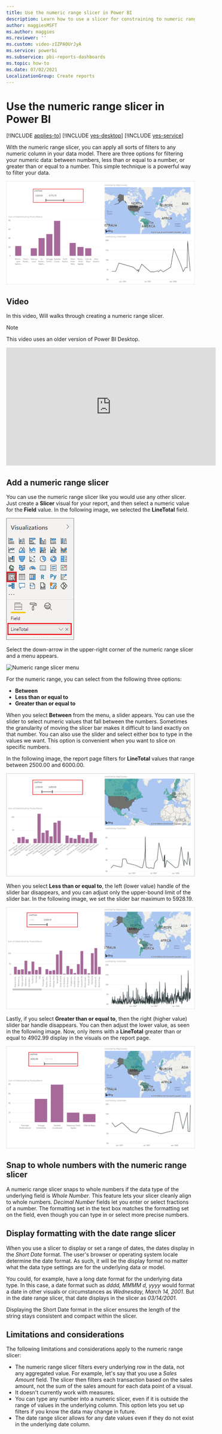```yaml
---
title: Use the numeric range slicer in Power BI
description: Learn how to use a slicer for constraining to numeric ranges in Power BI.
author: maggiesMSFT
ms.author: maggies
ms.reviewer: ''
ms.custom: video-zIZPA0UrJyA
ms.service: powerbi
ms.subservice: pbi-reports-dashboards
ms.topic: how-to
ms.date: 07/02/2021
LocalizationGroup: Create reports
---
```

# Use the numeric range slicer in Power BI

[!INCLUDE [applies-to](../includes/applies-to.md)] [!INCLUDE [yes-desktop](../includes/yes-desktop.md)] [!INCLUDE [yes-service](../includes/yes-service.md)]

With the numeric range slicer, you can apply all sorts of filters to any numeric column in your data model. There are three options for filtering your numeric data: between numbers, less than or equal to a number, or greater than or equal to a number. This simple technique is a powerful way to filter your data.

![Visual with numeric range slicer](media/desktop-slicer-numeric-range/desktop-slicer-numeric-range-0.png)

## Video

In this video, Will walks through creating a numeric range slicer.

> [!NOTE]
> This video uses an older version of Power BI Desktop.

<iframe width="560" height="315" src="https://www.youtube.com/embed/zIZPA0UrJyA" frameborder="0" allowfullscreen></iframe> 


## Add a numeric range slicer

You can use the numeric range slicer like you would use any other slicer. Just create a **Slicer** visual for your report, and then select a numeric value for the **Field** value. In the following image, we selected the **LineTotal** field.

![Create a numeric range slicer](media/desktop-slicer-numeric-range/desktop-slicer-numeric-range-1-create.png)

Select the down-arrow in the upper-right corner of the numeric range slicer and a menu appears.

![Numeric range slicer menu](media/desktop-slicer-numeric-range/desktop-slicer-numeric-range-2-between.png)

For the numeric range, you can select from the following three options:

* **Between**
* **Less than or equal to**
* **Greater than or equal to**

When you select **Between** from the menu, a slider appears. You can use the slider to select numeric values that fall between the numbers. Sometimes the granularity of moving the slicer bar makes it difficult to land exactly on that number. You can also use the slider and select either box to type in the values we want. This option is convenient when you want to slice on specific numbers.

In the following image, the report page filters for **LineTotal** values that range between 2500.00 and 6000.00.

![Numeric range slicer with Between](media/desktop-slicer-numeric-range/desktop-slicer-numeric-range-3-between-range.png)

When you select **Less than or equal to**, the left (lower value) handle of the slider bar disappears, and you can adjust only the upper-bound limit of the slider bar. In the following image, we set the slider bar maximum to 5928.19.

![Numeric range slicer with Less than](media/desktop-slicer-numeric-range/desktop-slicer-numeric-range-4-less-than.png)

Lastly, if you select **Greater than or equal to**, then the right (higher value) slider bar handle disappears. You can then adjust the lower value, as seen in the following image. Now, only items with a **LineTotal** greater than or equal to 4902.99 display in the visuals on the report page.

![Numeric range slicer with Greater than](media/desktop-slicer-numeric-range/desktop-slicer-numeric-range-5-greater-than.png)

## Snap to whole numbers with the numeric range slicer

A numeric range slicer snaps to whole numbers if the data type of the underlying field is *Whole Number*. This feature lets your slicer cleanly align to whole numbers. *Decimal Number* fields let you enter or select fractions of a number. The formatting set in the text box matches the formatting set on the field, even though you can type in or select more precise numbers.

## Display formatting with the date range slicer

When you use a slicer to display or set a range of dates, the dates display in the *Short Date* format. The user's browser or operating system locale determine the date format. As such, it will be the display format no matter what the data type settings are for the underlying data or model.

You could, for example, have a long date format for the underlying data type. In this case, a date format such as *dddd, MMMM d, yyyy* would format a date in other visuals or circumstances as *Wednesday, March 14, 2001*. But in the date range slicer, that date displays in the slicer as *03/14/2001*.

Displaying the Short Date format in the slicer ensures the length of the string stays consistent and compact within the slicer.

## Limitations and considerations

The following limitations and considerations apply to the numeric range slicer:

* The numeric range slicer filters every underlying row in the data, not any aggregated value. For example, let's say that you use a *Sales Amount* field. The slicer then filters each transaction based on the sales amount, not the sum of the sales amount for each data point of a visual.
* It doesn't currently work with measures.
* You can type any number into a numeric slicer, even if it is outside the range of values in the underlying column. This option lets you set up filters if you know the data may change in future.
* The date range slicer allows for any date values even if they do not exist in the underlying date column.
